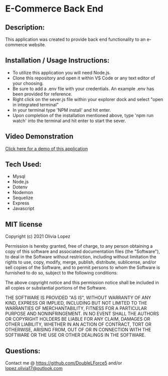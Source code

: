 # E-Commerce Back End

## Description:
This application was created to provide back end functionality to an e-commerce website. 

## Installation / Usage Instructions: 
- To utilize this application you will need Node.js.
- Clone this repository and open it within VS Code or any text editor of your choosing.
- Be sure to add a .env file with your credentials. An example .env has been provided for reference. 
- Right click on the sever.js file within your explorer dock and select "open in integrated terminal"
- In your terminal type 'NPM install' and hit enter. 
- Upon completion of the installation mentioned above, type 'npm run watch' into the terminal and hit enter to start the sever. 

## Video Demonstration
[Click here for a demo of this application](https://drive.google.com/file/d/1OdVsqNl59bxZGkeMHIufN7L3_OtjZC6Z/view?usp=sharing)

## Tech Used: 
- Mysql
- Node.js 
- Dotenv
- Nodemon
- Sequelize
- Express
- Javascript 

## MIT license
Copyright (c) 2021 Olivia Lopez

Permission is hereby granted, free of charge, to any person obtaining a copy
of this software and associated documentation files (the "Software"), to deal
in the Software without restriction, including without limitation the rights
to use, copy, modify, merge, publish, distribute, sublicense, and/or sell
copies of the Software, and to permit persons to whom the Software is
furnished to do so, subject to the following conditions:

The above copyright notice and this permission notice shall be included in all
copies or substantial portions of the Software.

THE SOFTWARE IS PROVIDED "AS IS", WITHOUT WARRANTY OF ANY KIND, EXPRESS OR
IMPLIED, INCLUDING BUT NOT LIMITED TO THE WARRANTIES OF MERCHANTABILITY,
FITNESS FOR A PARTICULAR PURPOSE AND NONINFRINGEMENT. IN NO EVENT SHALL THE
AUTHORS OR COPYRIGHT HOLDERS BE LIABLE FOR ANY CLAIM, DAMAGES OR OTHER
LIABILITY, WHETHER IN AN ACTION OF CONTRACT, TORT OR OTHERWISE, ARISING FROM,
OUT OF OR IN CONNECTION WITH THE SOFTWARE OR THE USE OR OTHER DEALINGS IN THE
SOFTWARE.

## Questions:
Contact me @ https://github.com/DoubleLForce5 and/or lopez.olivia17@outlook.com 
